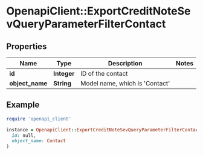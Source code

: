 # OpenapiClient::ExportCreditNoteSevQueryParameterFilterContact

## Properties

| Name | Type | Description | Notes |
| ---- | ---- | ----------- | ----- |
| **id** | **Integer** | ID of the contact |  |
| **object_name** | **String** | Model name, which is &#39;Contact&#39; |  |

## Example

```ruby
require 'openapi_client'

instance = OpenapiClient::ExportCreditNoteSevQueryParameterFilterContact.new(
  id: null,
  object_name: Contact
)
```

